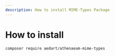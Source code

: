 ```yaml
---
description: How to install MIME-Types Package
---
```


# How to install

```shell
composer require aedart/athenaeum-mime-types
```

